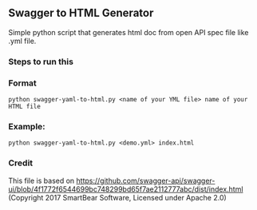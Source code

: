 ## Swagger to HTML Generator
Simple python script that generates html doc from open API spec file like .yml file.

### Steps to run this

### Format
```
python swagger-yaml-to-html.py <name of your YML file> name of your HTML file
```

### Example:
```
python swagger-yaml-to-html.py <demo.yml> index.html
```


### Credit

This file is based on https://github.com/swagger-api/swagger-ui/blob/4f1772f6544699bc748299bd65f7ae2112777abc/dist/index.html (Copyright 2017 SmartBear Software, Licensed under Apache 2.0)
